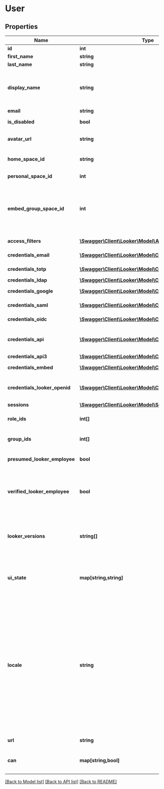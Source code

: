 # User

## Properties
Name | Type | Description | Notes
------------ | ------------- | ------------- | -------------
**id** | **int** | Unique Id | [optional] 
**first_name** | **string** | First name | [optional] 
**last_name** | **string** | Last name | [optional] 
**display_name** | **string** | Full name for display (available only if both first_name and last_name are set) | [optional] 
**email** | **string** | EMail address | [optional] 
**is_disabled** | **bool** | Account has been disabled | [optional] 
**avatar_url** | **string** | URL for the avatar image (may be generic) | [optional] 
**home_space_id** | **string** | ID string for user&#39;s home space | [optional] 
**personal_space_id** | **int** | ID of user&#39;s personal space | [optional] 
**embed_group_space_id** | **int** | (Embed only) ID of user&#39;s group space based on the external_group_id optionally specified during embed user login | [optional] 
**access_filters** | [**\Swagger\Client\Looker\Model\AccessFilter[]**](AccessFilter.md) | Model access filters. | [optional] 
**credentials_email** | [**\Swagger\Client\Looker\Model\CredentialsEmail**](CredentialsEmail.md) | Email/Password login credentials | [optional] 
**credentials_totp** | [**\Swagger\Client\Looker\Model\CredentialsTotp**](CredentialsTotp.md) | Two-factor credentials | [optional] 
**credentials_ldap** | [**\Swagger\Client\Looker\Model\CredentialsLDAP**](CredentialsLDAP.md) | LDAP credentials | [optional] 
**credentials_google** | [**\Swagger\Client\Looker\Model\CredentialsGoogle**](CredentialsGoogle.md) | Google auth credentials | [optional] 
**credentials_saml** | [**\Swagger\Client\Looker\Model\CredentialsSaml**](CredentialsSaml.md) | Saml auth credentials | [optional] 
**credentials_oidc** | [**\Swagger\Client\Looker\Model\CredentialsOIDC**](CredentialsOIDC.md) | OpenID Connect auth credentials | [optional] 
**credentials_api** | [**\Swagger\Client\Looker\Model\CredentialsApi**](CredentialsApi.md) | API user credentials. NO LONGER SUPPORTED. | [optional] 
**credentials_api3** | [**\Swagger\Client\Looker\Model\CredentialsApi3[]**](CredentialsApi3.md) | API 3 credentials | [optional] 
**credentials_embed** | [**\Swagger\Client\Looker\Model\CredentialsEmbed[]**](CredentialsEmbed.md) | Embed credentials | [optional] 
**credentials_looker_openid** | [**\Swagger\Client\Looker\Model\CredentialsLookerOpenid**](CredentialsLookerOpenid.md) | LookerOpenID credentials. Used for login by Looker Analysts | [optional] 
**sessions** | [**\Swagger\Client\Looker\Model\Session[]**](Session.md) | Active sessions | [optional] 
**role_ids** | **int[]** | Array of ids of the roles for this user | [optional] 
**group_ids** | **int[]** | Array of ids of the groups for this user | [optional] 
**presumed_looker_employee** | **bool** | User is identified as an employee of Looker | [optional] 
**verified_looker_employee** | **bool** | User is identified as an employee of Looker who has been verified via Looker corporate authentication | [optional] 
**looker_versions** | **string[]** | Array of strings representing the Looker versions that this user has used (this only goes back as far as &#39;3.54.0&#39;) | [optional] 
**ui_state** | **map[string,string]** | Per user dictionary of undocumented state information owned by the Looker UI. | [optional] 
**locale** | **string** | User&#39;s preferred locale. User locale takes precedence over Looker&#39;s system-wide default locale. Locale determines language of display strings and date and numeric formatting in API responses. Locale string must be a 2 letter language code or a combination of language code and region code: &#39;en&#39; or &#39;en-US&#39;, for example. | [optional] 
**url** | **string** | Link to get this item | [optional] 
**can** | **map[string,bool]** | Operations the current user is able to perform on this object | [optional] 

[[Back to Model list]](../README.md#documentation-for-models) [[Back to API list]](../README.md#documentation-for-api-endpoints) [[Back to README]](../README.md)


